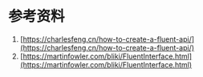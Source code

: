 # 参考资料

1. [https://charlesfeng.cn/how-to-create-a-fluent-api/](https://charlesfeng.cn/how-to-create-a-fluent-api/)
2. [https://martinfowler.com/bliki/FluentInterface.html](https://martinfowler.com/bliki/FluentInterface.html)